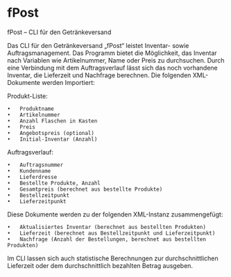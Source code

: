 # fPost
fPost – CLI für den Getränkeversand

Das CLI für den Getränkeversand „fPost“ leistet Inventar- sowie Auftragsmanagement. Das Programm bietet die Möglichkeit, das Inventar nach Variablen wie Artikelnummer, Name oder Preis zu durchsuchen. Durch eine Verbindung mit dem Auftragsverlauf lässt sich das noch vorhandene Inventar, die Lieferzeit und Nachfrage berechnen. Die folgenden XML-Dokumente werden Importiert:

Produkt-Liste:

	•	Produktname
	•	Artikelnummer
	•	Anzahl Flaschen in Kasten
	•	Preis
	•	Angebotspreis (optional)
	•	Initial-Inventar (Anzahl)
	
Auftragsverlauf:

	•	Auftragsnummer
	•	Kundenname
	•	Lieferdresse
	•	Bestellte Produkte, Anzahl
	•	Gesamtpreis (berechnet aus bestellte Produkte)
	•	Bestellzeitpunkt
	•	Lieferzeitpunkt
	
Diese Dokumente werden zu der folgenden XML-Instanz zusammengefügt:

	•	Aktualisiertes Inventar (berechnet aus bestellten Produkten)
	•	Lieferzeit (berechnet aus Bestellzeitpunkt und Lieferzeitpunkt)
	•	Nachfrage (Anzahl der Bestellungen, berechnet aus bestellten Produkten)

Im CLI lassen sich auch statistische Berechnungen zur durchschnittlichen Lieferzeit oder dem durchschnittlich bezahlten Betrag ausgeben. 
